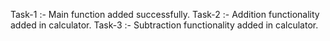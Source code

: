 Task-1 :- Main function added successfully.
Task-2 :- Addition functionality added in calculator.
Task-3 :- Subtraction functionality added in calculator.
